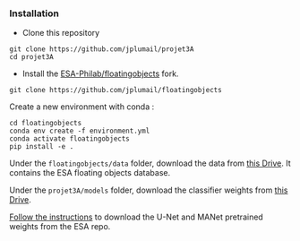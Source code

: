 ### Installation

* Clone this repository
```
git clone https://github.com/jplumail/projet3A
cd projet3A
```

* Install the [ESA-Philab/floatingobjects](https://github.com/jplumail/floatingobjects) fork.
```
git clone https://github.com/jplumail/floatingobjects
```

Create a new environment with conda :
```
cd floatingobjects
conda env create -f environment.yml
conda activate floatingobjects
pip install -e .
```

Under the `floatingobjects/data` folder, download the data from [this Drive](https://drive.google.com/drive/folders/1QGjzRTVRQbf4YbzfUWMeIdJvYkzuipGJ). It contains the ESA floating objects database.

Under the `projet3A/models` folder, download the classifier weights from [this Drive](https://drive.google.com/drive/folders/1IJGJNVN2o7yNTA1jluq9Rd6Q3pTox8Tg).

[Follow the instructions](https://github.com/ESA-PhiLab/floatingobjects#load-pretrained-models-using-pytorch-hub) to download the U-Net and MANet pretrained weights from the ESA repo.